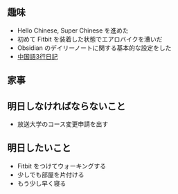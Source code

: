 ## 趣味
- Hello Chinese, Super Chinese を進めた
- 初めて Fitbit を装着した状態でエアロバイクを漕いだ
- Obsidian のデイリーノートに関する基本的な設定をした
- [中国語3行日記](https://x.com/0918nobita/status/1715017313412649033?s=20)
## 家事
## 明日しなければならないこと
- 放送大学のコース変更申請を出す
## 明日したいこと
- Fitbit をつけてウォーキングする
- 少しでも部屋を片付ける
- もう少し早く寝る
